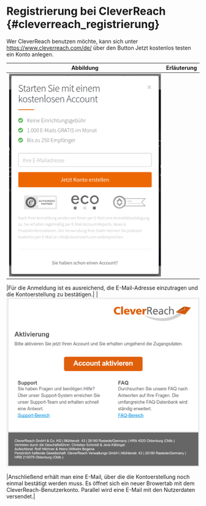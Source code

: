 # Registrierung bei CleverReach {#cleverreach_registrierung}

Wer CleverReach benutzen möchte, kann sich unter https://www.cleverreach.com/de/ über den Button Jetzt kostenlos testen ein Konto anlegen.

|Abbildung|Erläuterung|
|---------|-----------|
|![](Bilder/cleverreach/CR_005.png "Dialog zur Anmeldung")

|Für die Anmeldung ist es ausreichend, die E-Mail-Adresse einzutragen und die Kontoerstellung zu bestätigen.|
|![](Bilder/cleverreach/CR_006.png "Bestätigung der Anmeldung")

|Anschließend erhält man eine E-Mail, über die die Kontoerstellung noch einmal bestätigt werden muss. Es öffnet sich ein neuer Browertab mit dem CleverReach-Benutzerkonto. Parallel wird eine E-Mail mit den Nutzerdaten versendet.|



